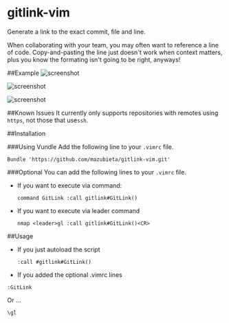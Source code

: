 gitlink-vim
===========

Generate a link to the exact commit, file and line.

When collaborating with your team, you may often want to reference a line of code.  Copy-and-pasting the line just doesn't work when context matters, plus you know the formating isn't going to be right, anyways!

##Example
![screenshot](https://raw.githubusercontent.com/mazubieta/gitlink-vim/master/docs/calling.png)

![screenshot](https://raw.githubusercontent.com/mazubieta/gitlink-vim/master/docs/executed.png)

![screenshot](https://raw.githubusercontent.com/mazubieta/gitlink-vim/master/docs/inbrowser.png)

##Known Issues
It currently only supports repositories with remotes using ```https```, not those that use```ssh```.

##Installation

###Using Vundle
Add the following line to your ```.vimrc``` file.

```
Bundle 'https://github.com/mazubieta/gitlink-vim.git'
```
###Optional
You can add the following lines to your ```.vimrc``` file.

- If you want to execute via command:

    ```command GitLink :call gitlink#GitLink()```

- If you want to execute via leader command

    ```nmap <leader>gl :call gitlink#GitLink()<CR>```

##Usage
- If you just autoload the script

    ```:call #gitlink#GitLink()``` 

- If you added the optional .vimrc lines

```
:GitLink
```

Or ...

```
\gl
```
